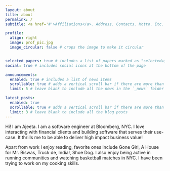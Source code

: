 ```yaml
---
layout: about
title: about
permalink: /
subtitle: <a href='#'>Affiliations</a>. Address. Contacts. Motto. Etc.

profile:
  align: right
  image: prof_pic.jpg
  image_circular: false # crops the image to make it circular


selected_papers: true # includes a list of papers marked as "selected={true}"
social: true # includes social icons at the bottom of the page

announcements:
  enabled: true # includes a list of news items
  scrollable: true # adds a vertical scroll bar if there are more than 3 news items
  limit: 5 # leave blank to include all the news in the `_news` folder

latest_posts:
  enabled: true
  scrollable: true # adds a vertical scroll bar if there are more than 3 new posts items
  limit: 3 # leave blank to include all the blog posts
---
```


Hi! I am Ajeeta. I am a software engineer at Bloomberg, NYC. I love interacting with financial clients and building software that serves their use-case. It thrills me to be able to deliver high impact business value!

Apart from work I enjoy reading, favorite ones include Gone Girl, A House for Mr. Biswas, Truck de, India!, Shoe Dog. 
I also enjoy being active in running communities and watching basketball matches in NYC. I have been trying to work on my cooking skills. 